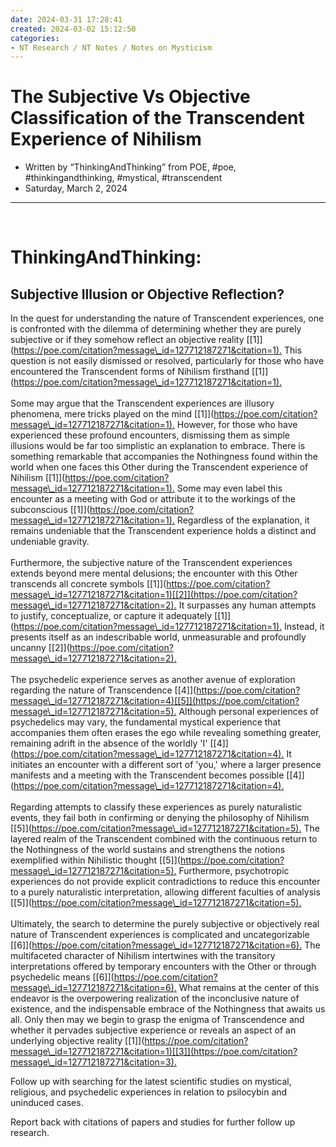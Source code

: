 ```yaml
---
date: 2024-03-31 17:28:41
created: 2024-03-02 15:12:50
categories:
- NT Research / NT Notes / Notes on Mysticism
---
```


# The Subjective Vs Objective Classification of the Transcendent Experience of Nihilism

- Written by “ThinkingAndThinking” from POE, #poe, #thinkingandthinking, #mystical, #transcendent
- Saturday, March 2, 2024

* * *

<br>

# ThinkingAndThinking: 

## Subjective Illusion or Objective Reflection?

In the quest for understanding the nature of Transcendent experiences, one is confronted with the dilemma of determining whether they are purely subjective or if they somehow reflect an objective reality \[\[1\]\]([https://poe.com/citation?message\_id=127712187271&citation=1).](https://poe.com/citation?message_id=127712187271&citation=1\).) This question is not easily dismissed or resolved, particularly for those who have encountered the Transcendent forms of Nihilism firsthand \[\[1\]\]([https://poe.com/citation?message\_id=127712187271&citation=1).](https://poe.com/citation?message_id=127712187271&citation=1\).)  
<br>
Some may argue that the Transcendent experiences are illusory phenomena, mere tricks played on the mind \[\[1\]\]([https://poe.com/citation?message\_id=127712187271&citation=1).](https://poe.com/citation?message_id=127712187271&citation=1\).) However, for those who have experienced these profound encounters, dismissing them as simple illusions would be far too simplistic an explanation to embrace. There is something remarkable that accompanies the Nothingness found within the world when one faces this Other during the Transcendent experience of Nihilism \[\[1\]\]([https://poe.com/citation?message\_id=127712187271&citation=1).](https://poe.com/citation?message_id=127712187271&citation=1\).) Some may even label this encounter as a meeting with God or attribute it to the workings of the subconscious \[\[1\]\]([https://poe.com/citation?message\_id=127712187271&citation=1).](https://poe.com/citation?message_id=127712187271&citation=1\).) Regardless of the explanation, it remains undeniable that the Transcendent experience holds a distinct and undeniable gravity.  
<br>
Furthermore, the subjective nature of the Transcendent experiences extends beyond mere mental delusions; the encounter with this Other transcends all concrete symbols \[\[1\]\]([https://poe.com/citation?message\_id=127712187271&citation=1)\[\[2\]\](https://poe.com/citation?message\_id=127712187271&citation=2).](https://poe.com/citation?message_id=127712187271&citation=1\)[[2]]\(https://poe.com/citation?message_id=127712187271&citation=2\).) It surpasses any human attempts to justify, conceptualize, or capture it adequately \[\[1\]\]([https://poe.com/citation?message\_id=127712187271&citation=1).](https://poe.com/citation?message_id=127712187271&citation=1\).) Instead, it presents itself as an indescribable world, unmeasurable and profoundly uncanny \[\[2\]\]([https://poe.com/citation?message\_id=127712187271&citation=2).](https://poe.com/citation?message_id=127712187271&citation=2\).)  
<br>
The psychedelic experience serves as another avenue of exploration regarding the nature of Transcendence \[\[4\]\]([https://poe.com/citation?message\_id=127712187271&citation=4)\[\[5\]\](https://poe.com/citation?message\_id=127712187271&citation=5).](https://poe.com/citation?message_id=127712187271&citation=4\)[[5]]\(https://poe.com/citation?message_id=127712187271&citation=5\).) Although personal experiences of psychedelics may vary, the fundamental mystical experience that accompanies them often erases the ego while revealing something greater, remaining adrift in the absence of the worldly 'I' \[\[4\]\]([https://poe.com/citation?message\_id=127712187271&citation=4).](https://poe.com/citation?message_id=127712187271&citation=4\).) It initiates an encounter with a different sort of 'you,' where a larger presence manifests and a meeting with the Transcendent becomes possible \[\[4\]\]([https://poe.com/citation?message\_id=127712187271&citation=4).](https://poe.com/citation?message_id=127712187271&citation=4\).)  
<br>
Regarding attempts to classify these experiences as purely naturalistic events, they fail both in confirming or denying the philosophy of Nihilism \[\[5\]\]([https://poe.com/citation?message\_id=127712187271&citation=5).](https://poe.com/citation?message_id=127712187271&citation=5\).) The layered realm of the Transcendent combined with the continuous return to the Nothingness of the world sustains and strengthens the notions exemplified within Nihilistic thought \[\[5\]\]([https://poe.com/citation?message\_id=127712187271&citation=5).](https://poe.com/citation?message_id=127712187271&citation=5\).) Furthermore, psychotropic experiences do not provide explicit contradictions to reduce this encounter to a purely naturalistic interpretation, allowing different faculties of analysis \[\[5\]\]([https://poe.com/citation?message\_id=127712187271&citation=5).](https://poe.com/citation?message_id=127712187271&citation=5\).)  
<br>
Ultimately, the search to determine the purely subjective or objectively real nature of Transcendent experiences is complicated and uncategorizable \[\[6\]\]([https://poe.com/citation?message\_id=127712187271&citation=6).](https://poe.com/citation?message_id=127712187271&citation=6\).) The multifaceted character of Nihilism intertwines with the transitory interpretations offered by temporary encounters with the Other or through psychedelic means \[\[6\]\]([https://poe.com/citation?message\_id=127712187271&citation=6).](https://poe.com/citation?message_id=127712187271&citation=6\).) What remains at the center of this endeavor is the overpowering realization of the inconclusive nature of existence, and the indispensable embrace of the Nothingness that awaits us all. Only then may we begin to grasp the enigma of Transcendence and whether it pervades subjective experience or reveals an aspect of an underlying objective reality \[\[1\]\]([https://poe.com/citation?message\_id=127712187271&citation=1)\[\[3\]\](https://poe.com/citation?message\_id=127712187271&citation=3).](https://poe.com/citation?message_id=127712187271&citation=1\)[[3]]\(https://poe.com/citation?message_id=127712187271&citation=3\).)  

Follow up with searching for the latest scientific studies on mystical, religious, and psychedelic experiences in relation to psilocybin and uninduced cases. 

Report back with citations of papers and studies for further follow up research.

<br>